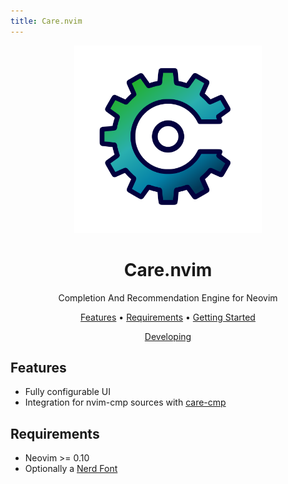 ```yaml
---
title: Care.nvim
---
```


<div align="center">

<img src="static/img/logo.svg" width="300">

# Care.nvim

Completion And Recommendation Engine for Neovim

[Features](#Features)
•
[Requirements](#Requirements)
•
[Getting Started](./getting_started)

</div>

<div align="center">

[Developing](./dev)

</div>

## Features

- Fully configurable UI
- Integration for nvim-cmp sources with [care-cmp](https://www.github.com/max397574/care-cmp)

## Requirements

- Neovim >= 0.10
- Optionally a [Nerd Font](https://www.nerdfonts.com)
